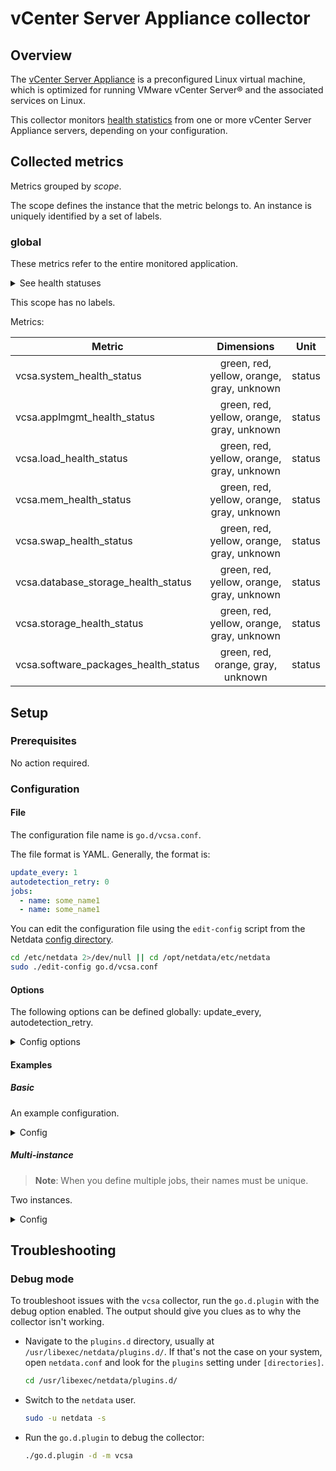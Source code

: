 # vCenter Server Appliance collector

## Overview

The [vCenter Server Appliance](https://docs.vmware.com/en/VMware-vSphere/6.5/com.vmware.vsphere.vcsa.doc/GUID-223C2821-BD98-4C7A-936B-7DBE96291BA4.html)
is a preconfigured Linux virtual machine, which is optimized for running VMware vCenter Server® and the associated
services on Linux.

This collector
monitors [health statistics](https://developer.vmware.com/apis/vsphere-automation/latest/appliance/health/) from one or
more vCenter Server Appliance servers, depending on your configuration.

## Collected metrics

Metrics grouped by *scope*.

The scope defines the instance that the metric belongs to. An instance is uniquely identified by a set of labels.

### global

These metrics refer to the entire monitored application.
<details>
<summary>See health statuses</summary>
Overall System Health:

| Status  | Description                                                                                                              |
|:-------:|:-------------------------------------------------------------------------------------------------------------------------|
|  green  | All components in the appliance are healthy.                                                                             |
| yellow  | One or more components in the appliance might become overloaded soon.                                                    |
| orange  | One or more components in the appliance might be degraded.                                                               |
|   red   | One or more components in the appliance might be in an unusable status and the appliance might become unresponsive soon. |
|  gray   | No health data is available.                                                                                             |
| unknown | Collector failed to decode status.                                                                                       |

Components Health:

| Status  | Description                                                  |
|:-------:|:-------------------------------------------------------------|
|  green  | The component is healthy.                                    |
| yellow  | The component is healthy, but may have some problems.        |
| orange  | The component is degraded, and may have serious problems.    |
|   red   | The component is unavailable, or will stop functioning soon. |
|  gray   | No health data is available.                                 |
| unknown | Collector failed to decode status.                           |

Software Updates Health:

| Status  | Description                                          |
|:-------:|:-----------------------------------------------------|
|  green  | No updates available.                                |
| orange  | Non-security patches might be available.             |
|   red   | Security patches might be available.                 |
|  gray   | An error retrieving information on software updates. |
| unknown | Collector failed to decode status.                   |

</details>


This scope has no labels.

Metrics:

| Metric                               |                Dimensions                 |  Unit  |
|--------------------------------------|:-----------------------------------------:|:------:|
| vcsa.system_health_status            | green, red, yellow, orange, gray, unknown | status |
| vcsa.applmgmt_health_status          | green, red, yellow, orange, gray, unknown | status |
| vcsa.load_health_status              | green, red, yellow, orange, gray, unknown | status |
| vcsa.mem_health_status               | green, red, yellow, orange, gray, unknown | status |
| vcsa.swap_health_status              | green, red, yellow, orange, gray, unknown | status |
| vcsa.database_storage_health_status  | green, red, yellow, orange, gray, unknown | status |
| vcsa.storage_health_status           | green, red, yellow, orange, gray, unknown | status |
| vcsa.software_packages_health_status |     green, red, orange, gray, unknown     | status |

## Setup

### Prerequisites

No action required.

### Configuration

#### File

The configuration file name is `go.d/vcsa.conf`.

The file format is YAML. Generally, the format is:

```yaml
update_every: 1
autodetection_retry: 0
jobs:
  - name: some_name1
  - name: some_name1
```

You can edit the configuration file using the `edit-config` script from the
Netdata [config directory](https://github.com/netdata/netdata/blob/master/docs/configure/nodes.md#the-netdata-config-directory).

```bash
cd /etc/netdata 2>/dev/null || cd /opt/netdata/etc/netdata
sudo ./edit-config go.d/vcsa.conf
```

#### Options

The following options can be defined globally: update_every, autodetection_retry.

<details>
<summary>Config options</summary>

|         Name         | Description                                                                                               | Default | Required |
|:--------------------:|-----------------------------------------------------------------------------------------------------------|:-------:|:--------:|
|     update_every     | Data collection frequency.                                                                                |    5    |          |
| autodetection_retry  | Re-check interval in seconds. Zero means not to schedule re-check.                                        |    0    |          |
|         url          | Server URL.                                                                                               |         |   yes    |
|       timeout        | HTTP request timeout.                                                                                     |    1    |          |
|       username       | Username for basic HTTP authentication.                                                                   |         |   yes    |
|       password       | Password for basic HTTP authentication.                                                                   |         |   yes    |
|      proxy_url       | Proxy URL.                                                                                                |         |          |
|    proxy_username    | Username for proxy basic HTTP authentication.                                                             |         |          |
|    proxy_password    | Password for proxy basic HTTP authentication.                                                             |         |          |
|        method        | HTTP request method.                                                                                      |   GET   |          |
|         body         | HTTP request body.                                                                                        |         |          |
|       headers        | HTTP request headers.                                                                                     |         |          |
| not_follow_redirects | Redirect handling policy. Controls whether the client follows redirects.                                  |   no    |          |
|   tls_skip_verify    | Server certificate chain and hostname validation policy. Controls whether the client performs this check. |   no    |          |
|        tls_ca        | Certification authority that the client uses when verifying the server's certificates.                    |         |          |
|       tls_cert       | Client TLS certificate.                                                                                   |         |          |
|       tls_key        | Client TLS key.                                                                                           |         |          |

</details>

#### Examples

##### Basic

An example configuration.
<details>
<summary>Config</summary>

```yaml
jobs:
  - name: vcsa1
    url: https://203.0.113.1
    username: admin@vsphere.local
    password: password
```

</details>

##### Multi-instance

> **Note**: When you define multiple jobs, their names must be unique.

Two instances.

<details>
<summary>Config</summary>

```yaml
jobs:
  - name: vcsa1
    url: https://203.0.113.1
    username: admin@vsphere.local
    password: password

  - name: vcsa2
    url: https://203.0.113.10
    username: admin@vsphere.local
    password: password
```

</details>

## Troubleshooting

### Debug mode

To troubleshoot issues with the `vcsa` collector, run the `go.d.plugin` with the debug option enabled. The output
should give you clues as to why the collector isn't working.

- Navigate to the `plugins.d` directory, usually at `/usr/libexec/netdata/plugins.d/`. If that's not the case on
  your system, open `netdata.conf` and look for the `plugins` setting under `[directories]`.

  ```bash
  cd /usr/libexec/netdata/plugins.d/
  ```

- Switch to the `netdata` user.

  ```bash
  sudo -u netdata -s
  ```

- Run the `go.d.plugin` to debug the collector:

  ```bash
  ./go.d.plugin -d -m vcsa
  ```

